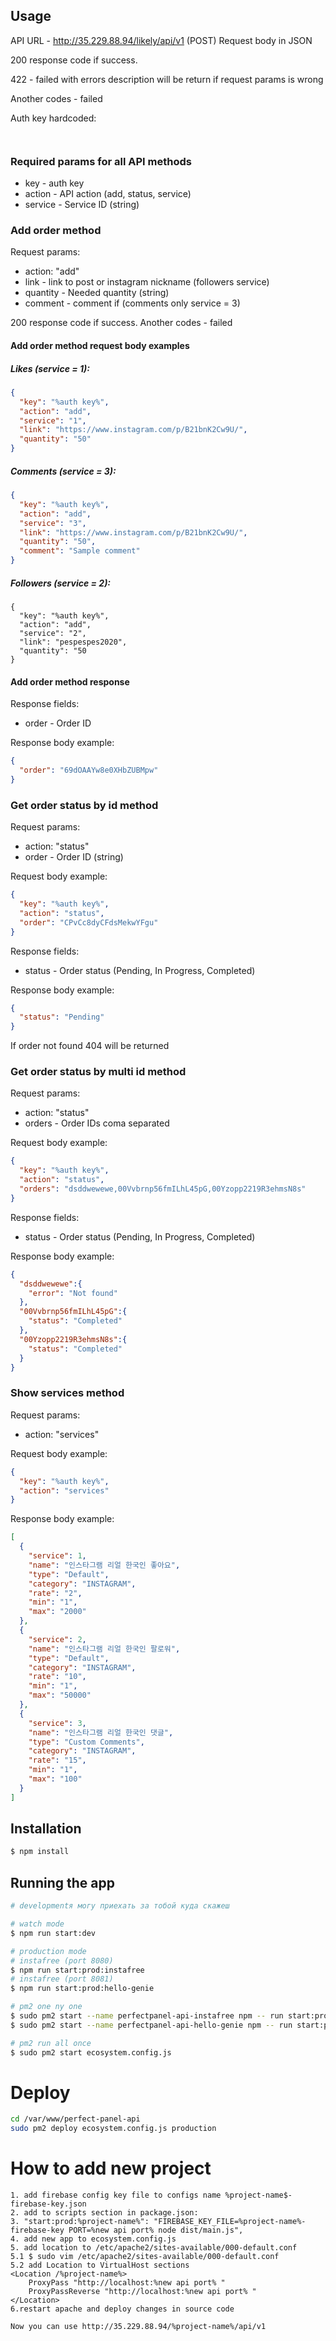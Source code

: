 ## Usage

API URL - http://35.229.88.94/likely/api/v1 (POST)
Request body in JSON

200 response code if success. 

422 - failed with errors description will be return if request params is wrong

Another codes - failed

Auth key hardcoded:

``
``
### Required params for all API methods
* key - auth key
* action - API action (add, status, service)
* service - Service ID (string)

### Add order method
Request params:
* action: "add"
* link - link to post or instagram nickname (followers service)
* quantity - Needed quantity (string)
* comment - comment if (comments only service = 3)

200 response code if success. Another codes - failed

#### Add order method request body examples

##### Likes (service = 1):
```json 
{
  "key": "%auth key%",
  "action": "add",
  "service": "1",
  "link": "https://www.instagram.com/p/B21bnK2Cw9U/",
  "quantity": "50"
}
```
##### Comments (service = 3):
```json 
{
  "key": "%auth key%",
  "action": "add",
  "service": "3",
  "link": "https://www.instagram.com/p/B21bnK2Cw9U/",
  "quantity": "50",
  "comment": "Sample comment"
}
```

##### Followers (service = 2):
```
{
  "key": "%auth key%",
  "action": "add",
  "service": "2",
  "link": "pespespes2020",
  "quantity": "50
}
```
#### Add order method response
Response fields:
* order - Order ID

Response body example:
```json 
{
  "order": "69dOAAYw8e0XHbZUBMpw"
}
```
### Get order status by id method
Request params:
* action: "status"
* order - Order ID (string)  

Request body example:
```json
{
  "key": "%auth key%",
  "action": "status",
  "order": "CPvCc8dyCFdsMekwYFgu"
}
```

Response fields:
* status - Order status (Pending, In Progress, Completed)

Response body example:
```json
{
  "status": "Pending"
}
```

If order not found 404 will be returned

### Get order status by multi id method
Request params:
* action: "status"
* orders - Order IDs coma separated 

Request body example:
```json
{
  "key": "%auth key%",
  "action": "status",
  "orders": "dsddwewewe,00Vvbrnp56fmILhL45pG,00Yzopp2219R3ehmsN8s"
}
```

Response fields:
* status - Order status (Pending, In Progress, Completed)

Response body example:
```json
{
  "dsddwewewe":{
    "error": "Not found"
  },
  "00Vvbrnp56fmILhL45pG":{
    "status": "Completed"
  },
  "00Yzopp2219R3ehmsN8s":{
    "status": "Completed"
  }
}
```

### Show services method
Request params:
* action: "services"

Request body example:
```json
{
  "key": "%auth key%",
  "action": "services"
}
```

Response body example:
```json
[
  {
    "service": 1,
    "name": "인스타그램 리얼 한국인 좋아요",
    "type": "Default",
    "category": "INSTAGRAM",
    "rate": "2",
    "min": "1",
    "max": "2000"
  },
  {
    "service": 2,
    "name": "인스타그램 리얼 한국인 팔로워",
    "type": "Default",
    "category": "INSTAGRAM",
    "rate": "10",
    "min": "1",
    "max": "50000"
  },
  {
    "service": 3,
    "name": "인스타그램 리얼 한국인 댓글",
    "type": "Custom Comments",
    "category": "INSTAGRAM",
    "rate": "15",
    "min": "1",
    "max": "100"
  }
]

```

## Installation

```bash
$ npm install
```

## Running the app

```bash
# developmentя могу приехать за тобой куда скажеш

# watch mode
$ npm run start:dev

# production mode
# instafree (port 8080)
$ npm run start:prod:instafree
# instafree (port 8081)
$ npm run start:prod:hello-genie

# pm2 one ny one
$ sudo pm2 start --name perfectpanel-api-instafree npm -- run start:prod:instafree
$ sudo pm2 start --name perfectpanel-api-hello-genie npm -- run start:prod:hello-genie

# pm2 run all once
$ sudo pm2 start ecosystem.config.js 
```
# Deploy
```bash
cd /var/www/perfect-panel-api
sudo pm2 deploy ecosystem.config.js production
```
# How to add new project


```
1. add firebase config key file to configs name %project-name$-firebase-key.json
2. add to scripts section in package.json:
3. "start:prod:%project-name%": "FIREBASE_KEY_FILE=%project-name%-firebase-key PORT=%new api port% node dist/main.js",
4. add new app to ecosystem.config.js    
5. add location to /etc/apache2/sites-available/000-default.conf
5.1 $ sudo vim /etc/apache2/sites-available/000-default.conf
5.2 add Location to VirtualHost sections
<Location /%project-name%>
    ProxyPass "http://localhost:%new api port% "
    ProxyPassReverse "http://localhost:%new api port% "
</Location>
6.restart apache and deploy changes in source code

Now you can use http://35.229.88.94/%project-name%/api/v1
```
